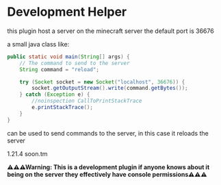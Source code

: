 # Development Helper

this plugin host a server on the minecraft server
the default port is 36676

a small java class like:

```java
public static void main(String[] args) {
    // The command to send to the server
    String command = "reload";

    try (Socket socket = new Socket("localhost", 36676)) {
        socket.getOutputStream().write(command.getBytes());
    } catch (Exception e) {
        //noinspection CallToPrintStackTrace
        e.printStackTrace();
    }
}
```

can be used to send commands to the server, in this case it reloads the server

1.21.4 soon.tm

**⚠⚠⚠Warning: This is a development plugin if anyone knows about it being on the server they effectively have console
permissions⚠⚠⚠**
